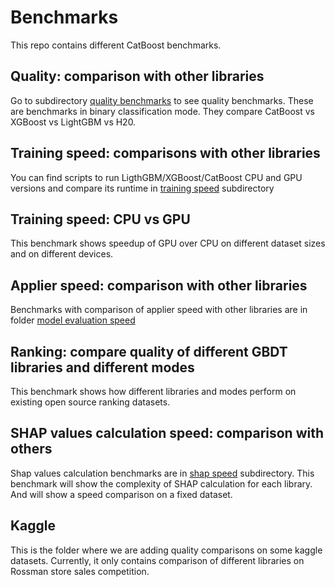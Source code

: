 # Benchmarks

This repo contains different CatBoost benchmarks.

## Quality: comparison with other libraries
Go to subdirectory [quality benchmarks](https://github.com/catboost/benchmarks/blob/master/quality_benchmarks/) to see quality benchmarks.
These are benchmarks in binary classification mode. They compare CatBoost vs XGBoost vs LightGBM vs H20.

## Training speed: comparisons with other libraries

You can find scripts to run LigthGBM/XGBoost/CatBoost CPU and GPU versions and compare its runtime in [training speed](https://github.com/catboost/benchmarks/blob/master/training_speed/) subdirectory

## Training speed: CPU vs GPU

This benchmark shows speedup of GPU over CPU on different dataset sizes and on different devices.

## Applier speed: comparison with other libraries

Benchmarks with comparison of applier speed with other libraries are in folder [model evaluation speed](https://github.com/catboost/benchmarks/blob/master/model_evaluation_speed/)

## Ranking: compare quality of different GBDT libraries and different modes

This benchmark shows how different libraries and modes perform on existing open source ranking datasets.

## SHAP values calculation speed: comparison with others
 
Shap values calculation benchmarks are in [shap speed](./shap_speed/) subdirectory.
This benchmark will show the complexity of SHAP calculation for each library. And will show a speed comparison on a fixed dataset.

## Kaggle

This is the folder where we are adding quality comparisons on some kaggle datasets.
Currently, it only contains comparison of different libraries on Rossman store sales competition.
